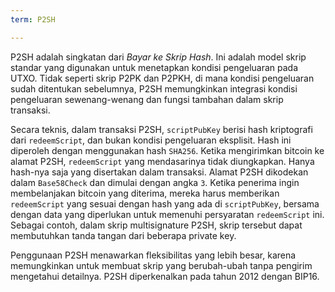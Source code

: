 ```yaml
---
term: P2SH

---
```

P2SH adalah singkatan dari *Bayar ke Skrip Hash*. Ini adalah model skrip standar yang digunakan untuk menetapkan kondisi pengeluaran pada UTXO. Tidak seperti skrip P2PK dan P2PKH, di mana kondisi pengeluaran sudah ditentukan sebelumnya, P2SH memungkinkan integrasi kondisi pengeluaran sewenang-wenang dan fungsi tambahan dalam skrip transaksi.

Secara teknis, dalam transaksi P2SH, `scriptPubKey` berisi hash kriptografi dari `redeemScript`, dan bukan kondisi pengeluaran eksplisit. Hash ini diperoleh dengan menggunakan hash `SHA256`. Ketika mengirimkan bitcoin ke alamat P2SH, `redeemScript` yang mendasarinya tidak diungkapkan. Hanya hash-nya saja yang disertakan dalam transaksi. Alamat P2SH dikodekan dalam `Base58Check` dan dimulai dengan angka `3`. Ketika penerima ingin membelanjakan bitcoin yang diterima, mereka harus memberikan `redeemScript` yang sesuai dengan hash yang ada di `scriptPubKey`, bersama dengan data yang diperlukan untuk memenuhi persyaratan `redeemScript` ini. Sebagai contoh, dalam skrip multisignature P2SH, skrip tersebut dapat membutuhkan tanda tangan dari beberapa private key.

Penggunaan P2SH menawarkan fleksibilitas yang lebih besar, karena memungkinkan untuk membuat skrip yang berubah-ubah tanpa pengirim mengetahui detailnya. P2SH diperkenalkan pada tahun 2012 dengan BIP16.